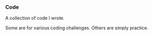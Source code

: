 ### Code
A collection of code I wrote.

Some are for various coding challenges. Others are simply practice. 
